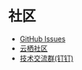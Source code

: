 # 社区
* [GitHub Issues](https://github.com/alibaba/AliOS-Things/issues)
* [云栖社区](https://yq.aliyun.com/teams/184)
* [技术交流群(钉钉)](https://img.alicdn.com/tfs/TB1X2HOhYPpK1RjSZFFXXa5PpXa-970-1280.png)
